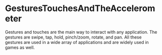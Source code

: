 # GesturesTouchesAndTheAccelerometer
Gestures and touches are the main way to interact with any application. The gestures are  swipe, tap, hold, pinch/zoom, rotate, and pan. All these gestures are used in a wide array  of applications and are widely used in games as well.
